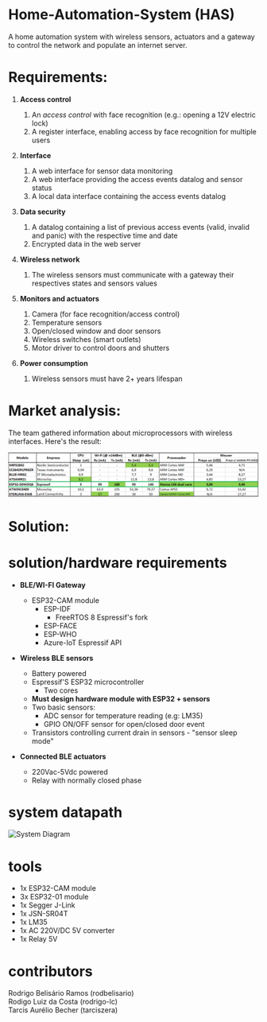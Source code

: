 # Home-Automation-System (HAS)
A home automation system with wireless sensors, actuators and a gateway to control the network and populate an internet server.

# Requirements:
1. **Access control**
    1. An *access control* with face recognition (e.g.: opening a 12V electric lock)
    2. A register interface, enabling access by face recognition for multiple users
    
2. **Interface**
    1. A web interface for sensor data monitoring
    2. A web interface providing the access events datalog and sensor status
    3. A local data interface containing the access events datalog
  
3. **Data security**
    1. A datalog containing a list of previous access events (valid, invalid and panic) with the respective time and date
    2. Encrypted data in the web server
    
4. **Wireless network**
    1. The wireless sensors must communicate with a gateway their respectives states and sensors values
   
5. **Monitors and actuators**
    1. Camera (for face recognition/access control)
    2. Temperature sensors
    3. Open/closed window and door sensors 
    4. Wireless switches (smart outlets)
	5. Motor driver to control doors and shutters

6. **Power consumption**
    1. Wireless sensors must have 2+ years lifespan
    
# Market analysis:  
The team gathered information about microprocessors with wireless interfaces. Here's the result:  

![Market analysis for microprocessors with wireless interfaces](docs/img/market_analysis.png)  
	
# Solution:
    
# solution/hardware requirements
* **BLE/WI-FI Gateway**
  - ESP32-CAM module
    - ESP-IDF
      - FreeRTOS 8 Espressif's fork
    - ESP-FACE
    - ESP-WHO
    - Azure-IoT Espressif API
    
* **Wireless BLE sensors**
  - Battery powered
  - Espressif'S ESP32 microcontroller
    - Two cores 
  - **Must design hardware module with ESP32 + sensors**
  - Two basic sensors:
    - ADC sensor for temperature reading (e.g: LM35)
    - GPIO ON/OFF sensor for open/closed door event
  - Transistors controlling current drain in sensors - "sensor sleep mode"
* **Connected BLE actuators**
  - 220Vac-5Vdc powered
  - Relay with normally closed phase


# system datapath
  ![System Diagram](https://i.imgur.com/wHgt4r0.png)
  
# tools
  - 1x ESP32-CAM module
  - 3x ESP32-01 module
  - 1x Segger J-Link
  - 1x JSN-SR04T
  - 1x LM35
  - 1x AC 220V/DC 5V converter
  - 1x Relay 5V
 
# contributors
Rodrigo Belisário Ramos (rodbelisario)<br/>Rodigo Luiz da Costa (rodrigo-lc)<br/>Tarcis Aurélio Becher (tarciszera)

